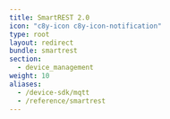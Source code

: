 ```yaml
---
title: SmartREST 2.0
icon: "c8y-icon c8y-icon-notification"
type: root
layout: redirect
bundle: smartrest
section: 
  - device_management
weight: 10
aliases:
  - /device-sdk/mqtt
  - /reference/smartrest
---
```

